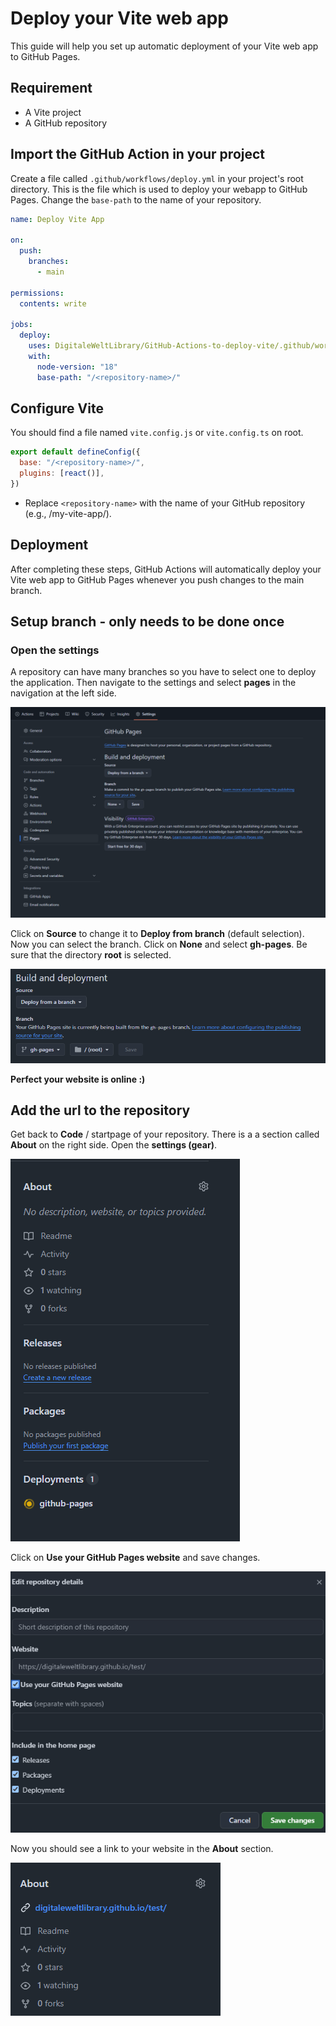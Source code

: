 # Deploy your Vite web app

This guide will help you set up automatic deployment of your Vite web app to GitHub Pages.

## Requirement

- A Vite project
- A GitHub repository

## Import the GitHub Action in your project

Create a file called `.github/workflows/deploy.yml` in your project's root directory. This is the file which is used to deploy your webapp to GitHub Pages. Change the `base-path` to the name of your repository.

``` yml
name: Deploy Vite App

on:
  push:
    branches:
      - main

permissions:
  contents: write

jobs:
  deploy:
    uses: DigitaleWeltLibrary/GitHub-Actions-to-deploy-vite/.github/workflows/deploy.yml@main
    with:
      node-version: "18"
      base-path: "/<repository-name>/"
```

## Configure Vite

You should find a file named `vite.config.js` or `vite.config.ts` on root.

``` javascript
export default defineConfig({
  base: "/<repository-name>/",
  plugins: [react()],
})
```

- Replace `<repository-name>` with the name of your GitHub repository (e.g., /my-vite-app/).

## Deployment

After completing these steps, GitHub Actions will automatically deploy your Vite web app to GitHub Pages whenever you push changes to the main branch.

## Setup branch - only needs to be done once

### Open the settings

A repository can have many branches so you have to select one to deploy the application. Then navigate to the settings and select **pages** in the navigation at the left side.

![GitHub Pages](assets/image.png)

Click on **Source** to change it to **Deploy from branch** (default selection). Now you can select the branch. Click on **None** and select **gh-pages**. Be sure that the directory **root** is selected.

![alt text](assets/image-1.png)

**Perfect your website is online :)**

## Add the url to the repository

Get back to **Code** / startpage of your repository. There is a a section called **About** on the right side. Open the **settings (gear)**.

![alt text](assets/image-2.png)

Click on **Use your GitHub Pages website** and save changes.

![alt text](assets/image-3.png)

Now you should see a link to your website in the **About** section.

![alt text](assets/image-4.png)

